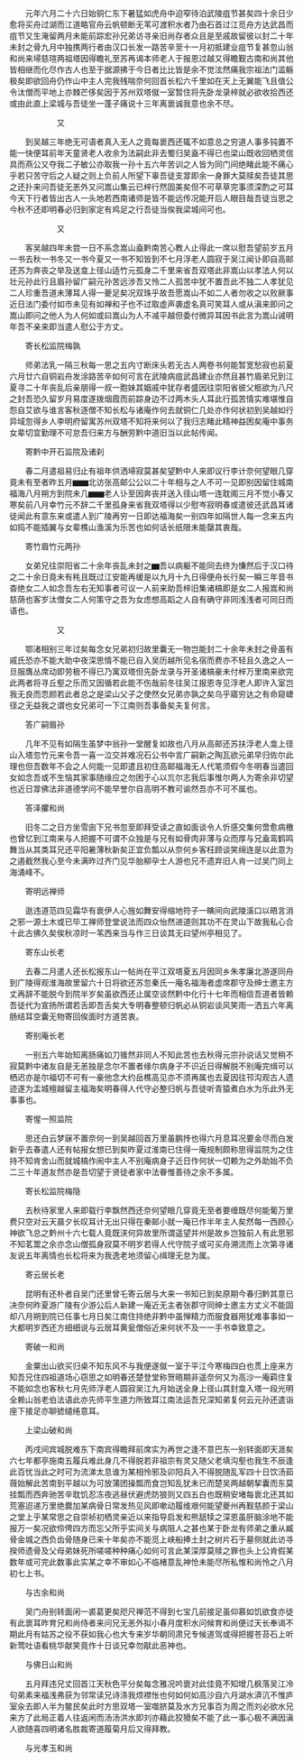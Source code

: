 <!-- { "loadSidebar": true } -->
　　元年六月二十六日始铜仁东下暑猛如虎舟中迫窄待泊武陵疽节甚矣四十余日少愈将买舟过湖而江道略官舟云帆顿断无苇可渡积水者乃由石首过江觅舟方达武昌而疽节又生淹留两月未能前踪宏孙兄弟访寻亲旧尚存者众且是至戚故留彼以封二十年未封之骨九月中独携两行者由汉口长发一路苦辛至十一月初抵建业疽节复甚忽山翁和尚来埽慈瑄两祖塔因得瞻礼至苏再谒本师老人于报恩过越又得瞻觐古南和尚其他皆相继而化尽作古人也至于据源拂于今日者比比皆是余不觉泫然痛我宗祖法门滥觞极矣即欲回舟仍作山中主人完我残喘奈何回首长松六千里如在天上无翼能飞且值公令汰僧而平地上亦棘芒侈矣因于苏州双塔僦一室暂住将先卧龙录梓就必欲收拾西还或由此直上梁城与吾徒坐一蓬子痛说十三年离褱诚我意也余不尽。

　　　　　　又

　　到吴越三年绝无可语者真入无人之竟每褱西还辄不如意总之穷道人事多钝置不能一快便耳前年天童贤老人收余为法嗣此非去蜀归吴盍不得已也梁山既收回栖灵信具而燕公又夺我二子敏公亦取我一孙十五六年苦训之人皆为同门间绝睹此能不痛心乎若只苦守后之人疑之则上负前人所望下辜吾徒支牚即余一身罪大莫赎矣吾徒其思之还扑来问吾徒无恙外又问嵩山集云已梓行然固美矣但不可草草完事须深酌之可耳今天下行者皆出古人一头地若西南诸师是皆不能远传况能开后人眼目哉吾徒当思之今秋不还即明春必归到家定有鸡足之行吾徒当俟我梁城间可也。

　　　　　　又

　　客吴越四年未尝一日不系念嵩山盍黔南苦心教人止得此一席以慰吾望前岁五月一书去秋一书冬又一书今夏又一书不知皆到不七月浮老人圆寂于吴江闻讣即自高邮还苏为奔丧之举及送龛上径山适竹元孤身二千里来省吾双塔此非嵩山以孝法人何以壮元孙此行且眉孙留广嗣元孙苦远涉吾又怜二人孤苦中犹不置吾此不独二人孝犹见二人珍重吾道未薄耳人得一夔足矣况双珠乎故吾愿嵩山不如二人者勿收之以败厥事近日法门委付如市未见有如禅和子也不过取虚声袭虚名真可笑耳人或从滇来即问之嵩山即问之他人为人何如或曰嵩山为人不减平越但委付微异耳因书此言为嵩山诫明年吾不亲来即当遣人慰公于方丈。

　　寄长松监院梅孰

　　师弟法乳一隔三秋每一思之五内寸断床头若无古人两卷书何能暂宽愁寂也前夏六月廿六自铜岩舟发涂路苦辛如何可言在武陵病疽武昌建业亦然且甚竹眉弟兄到江夏寻二十年丧乱后亲朋得一叔一胞妹其姻戚中犹存者盛因往崇阳省彼父柩欲为八尺之封吾恐久留岁月易度遂拨烟霞而前踪身边不过两木头人耳此行孤苦情实难堪惟自怨自艾欲与谁言客秋逐僧不知长松与诸庵作何去就铜仁几处亦作何状初到吴越如行异域忽得乡人李明府留寓苏州双塔不知将来何以了我归志睹此精神益困矣庵中事务女辈切宜勤理不可怠吾归来方与酬劳黔中道旧当以此帖传闻。

　　寄黔中开石监院及诸刹

　　春二月遣祖易归止有祖年供洒埽寂莫甚矣望黔中人来即议行李计奈何望眼几穿竟未有至者昨五月▆▆北访张高邮公公以二十年相与之人不可一见即别因留住城南福海八月朔方到院未几▆▆老人讣至因奔丧并送入径山塔一连耽阁三月不觉小春又寒矣前八月幸竹元不辞二千里孤身来省我双塔得以少慰岑寂明春或遣彼还武昌耳诸徒闻此有意东来或遣人到广陵再穷一日即达福海矣一别四年如隔世人每一念来五内如捣不能插翼与女辈樵山渔溪为乐苦也如何话长纸限未能罄其衷哉。

　　寄竹眉竹元两孙

　　女弟兄往崇阳省二十余年丧乱未封之▆吾以病躯不能同去终为慊然后于汉口待之二十余日竟未有秏且既过江安能再缓是以九月十九日得便舟长行矣一瞬三年音书杳绝女二人如念吾左右无知事者可议一人前来助吾梓旧集诸槁即是女二人报嵩和尚慈荫也客岁汰僧女二人何策守之吾为女虑想高蹈之人自有确守非同浅浅者可同日而语也。

　　　　　　又

　　鄂渚相别三年过矣每念女兄弟初归故里囊无一物岂能封二十余年未封之骨虽有戚氏恐亦不能大助中夜深思情不能已自入吴历越所见名宿而费亦不轻且久逸之人一旦服膺丛席动即劳极不得已乃寓双塔但先卧龙录与开圣诸槁豪未付梓万里南来欲完此两者将寻丘壑之乐而又因循若此能不伤哉前冬往吴江报恩寺见浮老人即许入室岂我无良而恧颜若此者总之是梁山父子之使然女兄弟亦孰之矣乌乎寤穷达之有命窥崨径之无益我之谓也女兄弟可一下江南则吾事备矣夫复何言。

　　答广嗣眉孙

　　几年不见有如隔生虽梦中翁孙一堂醒复如故也八月从高邮还苏扶浮老人龛上径山入塔忽竹元来令吾一喜一泣交并难况石公书中言广嗣新之陶瓦欲元弟早归佐尔此理也但吾数年不会之人何能一见即遣且初住高邮福海无人代笔须假今冬明春当遣回女如念吾或不生恼其家事随缘应之勿困于心以巟尔志我后事惟尔两人为寄余非切望也近日牚佛法非道德学问不能早誉尔自高明不教可谕然吾亦不可不属也。

　　答泽臞和尚

　　旧冬二之日方坐雪囱下兄书忽至即拜受读之直如面谈令人忻感交集何啻愈病檄也曾忆到江南来与人把握不可谓不众独是与兄有如骨肉非薄与众而厚与兄盍鸾鹤鸣舞当从其类耳兄还平阳暑薄秋新矣正宜负瓢以从奈何乡客枉顾谈笑绵连是以此意为之遏截然我心至今未满昨过齐门见华胎柳孕士人游也兄不遗弃旧人肯一过吴门同上海涌峰不。

　　寄明远禅师

　　逖违道范四见霜华有褱伊人心旌如舞安得缩地符子一瞚间向武陵溪口以晤言消之邪一源土木或已毕工禅师登堂说法而四众怡然进道则其功不在灵山下故我私心合十此古佛久矣俟秋凉时一苇西来当与作三日谈其无曰望州亭相见了。

　　寄东山长老

　　去春二月遣人还长松报东山一帖尚在平江双塔夏五月因同乡朱孝廉北游遂同舟到广陵得观淮海故里留六十日将欲还苏忽秦氏一庵名福海者虚席郡守及绅士邀主方丈再辞不能脱今到院半岁矣虽欲西还止属空谈然黔中化行十七年而相信吾道者皆赖吾徒代为宣扬所谓若舌即吾舌矣大专明春整顿归帆必从铜岩谈风笑雨一洒五六年离肠结耳空囊无物寄回俟面时方道苦衷。

　　寄别庵长老

　　一别五六年始知离肠痛如刀锥然非同人不知此苦也去秋得元宗孙说话又觉稍不寂莫黔中诸友自是无恙独是念尔不置者缘尔病身子不识近日得解脱不别庵完缉可以栖迟亦是尔福切不可有一豪他念大约岳樵高见亦不须再属也去夏因往邗沟观古人遗迹遂为盂城檀越留主福海矣明春得人代守必整归帆与吾徒听青猿煮白水为乐此外无事事也。

　　寄惺一照监院

　　思还白云梦寐不置奈何一到吴越回首万里虽鹏抟也得六月息耳况要金尽而白发新乎去春遣人还有帖报女想已到矣昨夏过淮南已住得一庵规制颇称思得监院为之住持不知肯舍山而就城槁作闹中主人不别庵病身子近日作何状一切赖为之外助始不负二三十年道友然亦是吾切望于贤徒者家中法眷惟善待之余不多属。

　　寄长松监院梅隐

　　去秋待家里人来即载行李飘然西还奈何望眼几穿竟无至者要缠既尽何能葡万里费只空对云天晨夕长叹耳计无出只得在秦邮小就一庵已作半年主人矣然每一西顾心神欲飞总之黔州十六七载人竟既浃何异故里所谓遥望并州是故乡岂独前人有此思邪不知茗鬻之余亦念山僧孤身寂莫不明岁若得人代守院子或可买舟溯流而上次第寻诸友说五年离情也长松将来为我逸老地须留心缉理无怠为属。

　　寄云居长老

　　昆明有还朴者自吴门还里曾乇寄云居与大来一书知已到矣原期今春归黔其意已决奈何昨夏游广陵有少游公后人新建一庵近无主者张郡守同绅士邀主方丈义不能固却八月朔到院已任事七月日矣江南住持绝非黔中虽惮精力而服食器用犹难事事如一大都明岁西还方细细说与云居耳黄瓮僧俗近来何状不及一一手书幸致意之。

　　寄破一和尚

　　金粟出山欲买归桌不知东风不与我便遂僦一室于平江今寒梅四白也贯上座来方知吾兄住四祖道场心窃思之如明春还楚登堂称贺晤期非遥奈何又为高沙一庵羁住复不能如念也客秋七月先师浮老人圆寂吴江九月始送全身上径山其封龛入塔一段光明全赖山翁老伯法语此亦先师平生道力所致耳江南法运吾兄深知弟复何云元孙还遣诣座下接足亦聊摅缱绻意耳。

　　上梁山破和尚

　　丙戌间宾城脱难东下南宾得瞻拜前席实为再世之逢不意巴东一别转面即天涯矣六七年都亭施南五履兵难此身几不得脱若非祖宗有灵又随父老填沟壑也我生不辰逢此百忧当此之时可为流涕太息谁为某相怜邪及卯阳兵入不得脱随乱军四十日饮汤茹薇始解此苦南到平越以为可放蒲团操瓢而食岂知乱犹未已而楚吴两越朝挈囊而东莫挂瓢而西奔驰苦辛耽饥忍冻夜逃昼伏避虎防狼则又四五白也既稍安堵每褱北还其如荒塞迢递万里绝爨加某病骨日常发热见风即嗽动履维艰何能望夔州再觐慈颜于梁山之堂上乎某常思之自崇祯初栖灵亲近以来指导启发和熊舐犊之深恩虽肝脑涂地不能报万一矣况欲伶俜四方而忘父所乎实间关与病阻人之甚也某于卧龙有师弟之重从臧骨金城之西负齿骨随身已来十年矣亦不能觅上峡船捧土封之树片石于墓侧就此访寻揆师遗骨及父母弟妹死所嗟嗟种种痛心如何可言此某深厚莫赎之罪也头上公肯假某数年或可完此数事此实某之幸不审如心不临楮意乱神怆未能尽所私惟和尚怜之八月初七上书。

　　与古余和尚

　　吴门舟别转面闲一裘葛更矣咫尺禅范不得到七宝几前接足虽仰慕如饥欲食亦徒有此褱耳昨育兄和尚侍者来问兄无恙外拟小春月度积水问候育和尚便过天长奉谒不期此月有姑苏之役不获如我心也大专来岁华朝同肃兄专候道驾或得把握苍苔石上听新莺吐语看桃华献笑竟作十日谈兄幸勿猒此恶神也。

　　与佛日山和尚

　　五月拜违兄丈回首江天秋色平分矣每念雅况吟褱对此佳竟不知增几枫落吴江冷句弟素来福浅弗获为邻常读兄诗涤我烦襟怅也何如何如高沙自六月湖水漭沆不惟庐室汆去即人半为鳖民矣此时方思双塔一室噬脐莫及水方兄事百为周之而刘必欲水兄来方了此局正着人往返闲而汤汤洪水即刘亦藉此狡猾矣不能了此一事心极不满因滇人欲随喜四明诸名胜裁寄道履菊月后又得拜教。

　　与光孝玉和尚

